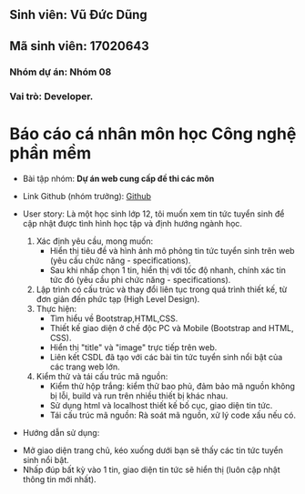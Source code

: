 ## Sinh viên: Vũ Đức Dũng
## Mã sinh viên: 17020643
### Nhóm dự án: Nhóm 08
### Vai trò: Developer.

# Báo cáo cá nhân môn học Công nghệ phần mềm


* Bài tập nhóm: **Dự án web cung cấp đề thi các môn** 
* Link Github (nhóm trưởng): [Github](https://github.com/buibaouet/INT2208-7-2019)
* User story: Là một học sinh lớp 12, tôi muốn xem tin tức tuyển sinh để cập nhật được tình hình học tập và định hướng ngành học.
	
	1. Xác định yêu cầu, mong muốn: 
		- Hiển thị tiêu đề và hình ảnh mô phỏng tin tức tuyển sinh trên web (yêu cầu chức năng - specifications).
		- Sau khi nhấp chọn 1 tin, hiển thị với tốc độ nhanh, chính xác tin tức đó (yêu cầu phi chức năng - specifications).
	2. Lập trình có cấu trúc và thay đổi liên tục trong quá trình thiết kế, từ đơn giản đến phức tạp (High Level Design).
	3. Thực hiện:
		- Tìm hiểu về Bootstrap,HTML,CSS.
		- Thiết kế giao diện ở chế độc PC và Mobile (Bootstrap and HTML, CSS).
		- Hiển thị "title" và "image" trực tiếp trên web.
		- Liên kết CSDL đã tạo với các bài tin tức tuyển sinh nổi bật của các trang web lớn.
	4. Kiểm thử và tái cấu trúc mã nguồn:
		- Kiểm thử hộp trắng: kiểm thử bao phủ, đảm bảo mã nguồn không bị lỗi, build và run trên nhiều thiết bị khác nhau.
		- Sử dụng html và localhost thiết kế bố cục, giao diện tin tức.
		- Tái cấu trúc mã nguồn: Rà soát mã nguồn, xử lý code xấu nếu có.

* Hướng dẫn sử dụng:
- Mở giao diện trang chủ, kéo xuống dưới bạn sẽ thấy các tin tức tuyển sinh nổi bật.
- Nhấp đúp bất kỳ vào 1 tin, giao diện tin tức sẽ hiển thị (luôn cập nhật thông tin mới nhất).

